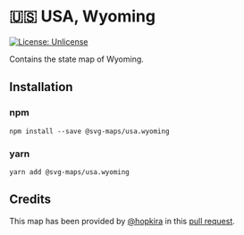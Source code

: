 # 🇺🇸 USA, Wyoming

[![License: Unlicense](https://img.shields.io/badge/license-Unlicense-blue.svg)](http://unlicense.org/)

Contains the state map of Wyoming.

## Installation

### npm

`npm install --save @svg-maps/usa.wyoming`

### yarn

`yarn add @svg-maps/usa.wyoming`

## Credits

This map has been provided by [@hopkira](https://github.com/hopkira) in this [pull request](https://github.com/VictorCazanave/react-svg-map/pull/14).

